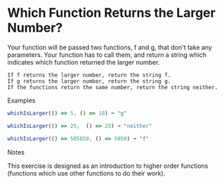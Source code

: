 # Which Function Returns the Larger Number?

Your function will be passed two functions, f and g, that don't take any parameters. Your function has to call them, and return a string which indicates which function returned the larger number.

    If f returns the larger number, return the string f.
    If g returns the larger number, return the string g.
    If the functions return the same number, return the string neither.

Examples

```javascript
whichIsLarger(() => 5, () => 10) ➞ "g"

whichIsLarger(() => 25,  () => 25) ➞ "neither"

whichIsLarger(() => 505050, () => 5050) ➞ "f"
```

Notes

This exercise is designed as an introduction to higher order functions (functions which use other functions to do their work).
